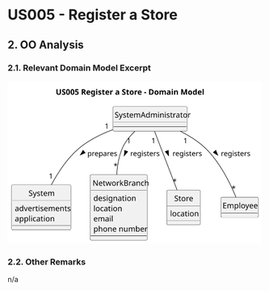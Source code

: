 # US005 - Register a Store

## 2. OO Analysis

### 2.1. Relevant Domain Model Excerpt

![US005-MD](svg/US005-MD.svg)

### 2.2. Other Remarks

n/a